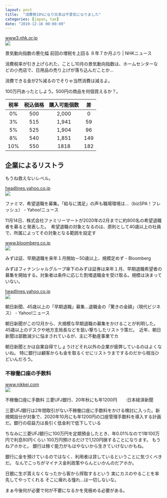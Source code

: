 ```yaml
---
layout: post
title:  "消費税10%になり日本は不景気になりました"
categories: [japan, tax]
date: "2019-12-16 00:00:00"
---
```



<div class="card">
  <a href="https://www3.nhk.or.jp/news/html/20191206/k10012204911000.html"></a>
  <div class="card__header">
    <a href="https://www3.nhk.or.jp/news/html/20191206/k10012204911000.html">www3.nhk.or.jp</a>
  </div>
  <div class="card__image">
    <img src="https://www3.nhk.or.jp/news/html/20191206/K10012204911_1912061633_1912061647_01_02.jpg">
  </div>
  <div class="card__title">
    <p>景気動向指数の悪化幅 前回の増税を上回る ８年７か月ぶり | NHKニュース</p>
  </div>
  <div class="card__description">
    <p>消費税率が引き上げられた、ことし10月の景気動向指数は、ホームセンターなどの小売店で、日用品の売り上げが落ち込んだことか…</p>
  </div>
</div>


消費できる金が2%減るのでそりゃ当然消費は減るよ。

100万円あったとしよう。500円の商品を何個買えるか？。

|税率|税込価格|購入可能個数|差|
|:-:|:-:|:-:|:-:|
|0%|500|2,000|0|
|3%|515|1,941|59|
|5%|525|1,904|96|
|8%|540|1,851|149|
|10%|550|1818|182|


## 企業によるリストラ

もうね救えないレベル。


<div class="card">
  <a href="https://headlines.yahoo.co.jp/article?a=20191202-00238762-bizspa-bus_all"></a>
  <div class="card__header">
    <a href="https://headlines.yahoo.co.jp/article?a=20191202-00238762-bizspa-bus_all">headlines.yahoo.co.jp</a>
  </div>
  <div class="card__image">
    <img src="https://lpt.c.yimg.jp/amd/20191202-00238762-bizspa-000-view.jpghttps://lpt.c.yimg.jp/amd/20191202-00238762-bizspa-001-view.jpghttps://lpt.c.yimg.jp/amd/20191202-00238762-bizspa-002-view.jpghttps://lpt.c.yimg.jp/amd/20191202-00238762-bizspa-003-view.jpg">
  </div>
  <div class="card__title">
    <p>ファミマ、希望退職を募集。「給与に満足」の声も職場環境は…（bizSPA！フレッシュ） - Yahoo!ニュース</p>
  </div>
  <div class="card__description">
    <p>11月14日、株式会社ファミリーマートが2020年の2月までに約800名の希望退職者を募ると発表した。　希望退職の対象となるのは、原則として40歳以上の社員で、所属によってその対象となる範囲を設定す</p>
  </div>
</div>



<div class="card">
  <a href="https://www.bloomberg.co.jp/news/articles/2019-12-03/Q1XIWAT0AFB601"></a>
  <div class="card__header">
    <a href="https://www.bloomberg.co.jp/news/articles/2019-12-03/Q1XIWAT0AFB601">www.bloomberg.co.jp</a>
  </div>
  <div class="card__image">
    <img src="https://assets.bwbx.io/images/users/iqjWHBFdfxIU/iQ51rJGT4wjo/v0/1200x800.jpg">
  </div>
  <div class="card__title">
    <p>みずほ証、早期退職を来年１月開始－50歳以上、規模定めず - Bloomberg</p>
  </div>
  <div class="card__description">
    <p>みずほフィナンシャルグループ傘下のみずほ証券は来年１月、早期退職希望者の募集を開始する。対象者は条件に応じた割増退職金を受け取る。規模は決まっていない。</p>
  </div>
</div>



<div class="card">
  <a href="https://headlines.yahoo.co.jp/article?a=20191204-00068889-gendaibiz-bus_all"></a>
  <div class="card__header">
    <a href="https://headlines.yahoo.co.jp/article?a=20191204-00068889-gendaibiz-bus_all">headlines.yahoo.co.jp</a>
  </div>
  <div class="card__image">
    <img src="https://lpt.c.yimg.jp/amd/20191204-00068889-gendaibiz-000-view.jpghttps://lpt.c.yimg.jp/amd/20191204-00068889-gendaibiz-001-view.jpg">
  </div>
  <div class="card__title">
    <p>朝日新聞、45歳以上の「早期退職」募集…退職金の「驚きの金額」（現代ビジネス） - Yahoo!ニュース</p>
  </div>
  <div class="card__description">
    <p>朝日新聞がこの12月から、大規模な早期退職の募集をかけることが判明した。45歳以上のデスクや地方支局長などを狙い撃ちしたリストラ策だ。　近年、朝日新聞は部数減少に悩まされているが、主に不動産事業でカ</p>
  </div>
</div>


朝日新聞とかは自業自得でしょうけどそれ以外の企業が疲弊しているのはよくないね。
特に銀行は顧客からも金を取るくせにリストラまでするのだから相当ひどいんだろう。

### 不稼働口座の手数料


<div class="card">
  <a href="https://www.nikkei.com/article/DGXMZO53004060V01C19A2MM8000/"></a>
  <div class="card__header">
    <a href="https://www.nikkei.com/article/DGXMZO53004060V01C19A2MM8000/">www.nikkei.com</a>
  </div>
  <div class="card__image">
    <img src="https://article-image-ix.nikkei.com/https%3A%2F%2Fimgix-proxy.n8s.jp%2FDSXMZO5300017005122019000001-PB1.jpg?auto=format%2Ccompress&ch=Width%2CDPR&fit=max&ixlib=java-1.2.0&s=70104df1014c3b5e590df8641b567c1a">
  </div>
  <div class="card__title">
    <p>不稼働口座に手数料 三菱UFJ銀行、20年秋にも年1200円　　:日本経済新聞</p>
  </div>
  <div class="card__description">
    <p>三菱UFJ銀行は2年間取引がない不稼働口座に手数料をかける検討に入った。新規開設分が対象で、2020年10月にも年1200円の口座管理手数料を導入する計画だ。銀行の収益力は長引く低金利で低下している</p>
  </div>
</div>


ちなみに三菱UFJ銀行に100万円を定期預金したとき、年0.01%なので1年100万円で利息80円くらい
100万円預けるだけで1,120円損することになります。
もうねアホかと。
銀行は稼ぐ能力がもはやないから生きていけないかもね。

銀行に金を預けているのではなく、利用者は貸しているということに気づくべきだ。
なんでこっちがマイナス金利政策やらんといかんのだアホか。

日銀に生ポ貰えなくなったから客から搾取するという
実にカスのやることを率先してやってくれる
そこに痺れる憧れ...は一切しないな。

まぁ今後何が必要で何が不要になるかを見極める必要がある。
